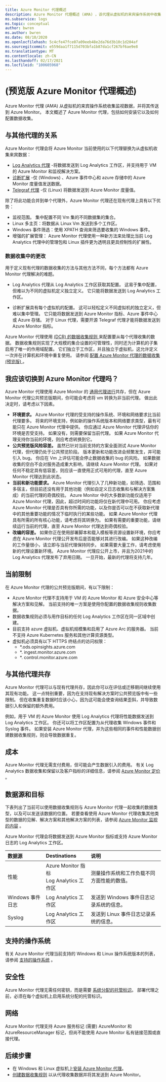 ```yaml
---
title: Azure Monitor 代理概述
description: Azure Monitor 代理概述 (AMA) ，该代理从虚拟机的来宾操作系统中收集监视数据。
ms.subservice: logs
ms.topic: conceptual
author: bwren
ms.author: bwren
ms.date: 08/10/2020
ms.openlocfilehash: 5c4cfe47fce07a09eeb48e2da76d3b10c1d204af
ms.sourcegitcommit: e559daa1f7115d703bfa1b87da1cf267bf6ae9e8
ms.translationtype: MT
ms.contentlocale: zh-CN
ms.lasthandoff: 02/17/2021
ms.locfileid: "100605968"
---
```

# <a name="azure-monitor-agent-overview-preview"></a> (预览版 Azure Monitor 代理概述) 
Azure Monitor 代理 (AMA) 从虚拟机的来宾操作系统收集监视数据，并将其传送到 Azure Monitor。 本文概述了 Azure Monitor 代理，包括如何安装它以及如何配置数据收集。

## <a name="relationship-to-other-agents"></a>与其他代理的关系
Azure Monitor 代理会将 Azure Monitor 当前使用的以下代理替换为从虚拟机收集来宾数据：

- [Log Analytics 代理](../platform/log-analytics-agent.md) -将数据发送到 Log Analytics 工作区，并支持用于 VM 的 Azure Monitor 和监视解决方案。
- [诊断扩展](../platform/diagnostics-extension-overview.md) -仅 (Windows) 、Azure 事件中心和 azure 存储中的 Azure Monitor 度量值发送数据。
- [Telegraf 代理](../platform/collect-custom-metrics-linux-telegraf.md) -仅 (Linux) 将数据发送到 Azure Monitor 度量值。

除了将此功能合并到单个代理外，Azure Monitor 代理还在现有代理上具有以下优势：

- 监视范围。 集中配置不同 Vm 集的不同数据集的集合。  
- Linux 多主页：将数据从 Linux Vm 发送到多个工作区。
- Windows 事件筛选：使用 XPATH 查询来筛选要收集的 Windows 事件。
- 增强的扩展管理： Azure Monitor 代理使用一种新方法来处理比当前 Log Analytics 代理中的管理包和 Linux 插件更为透明且更具控制性的扩展性。

### <a name="changes-in-data-collection"></a>数据收集中的更改
用于定义现有代理的数据收集的方法与其他方法不同，每个方法都有 Azure Monitor 代理解决的难题。

- Log Analytics 代理从 Log Analytics 工作区获取其配置。 这易于集中配置，但难以为不同的虚拟机定义独立定义。 它只能将数据发送到 Log Analytics 工作区。

- 诊断扩展具有每个虚拟机的配置。 这可以轻松定义不同虚拟机的独立定义，但难以集中管理。 它只能将数据发送到 Azure Monitor 指标、Azure 事件中心或 Azure 存储。 对于 Linux 代理，需要开源 Telegraf 代理才能将数据发送到 Azure Monitor 指标。

Azure Monitor 代理使用 [ (DCR) 的数据收集规则 ](data-collection-rule-overview.md) 来配置要从每个代理收集的数据。 数据收集规则实现了大规模的集合设置的可管理性，同时还为计算机的子集启用了唯一的作用域配置。 它们独立于工作区，并且独立于虚拟机，这允许定义一次并在计算机和环境中重复使用。 请参阅 [配置 Azure Monitor 代理的数据收集 (预览版) ](data-collection-rule-azure-monitor-agent.md)。

## <a name="should-i-switch-to-azure-monitor-agent"></a>我应该切换到 Azure Monitor 代理吗？
Azure Monitor 代理使用 Azure Monitor 的 [通用代理进行](agents-overview.md)共存，但在 Azure Monitor 代理公共预览版期间，你可能会考虑将 vm 转换为非当前代理。 做出此决定时，请考虑以下因素。

- **环境要求。** Azure Monitor 代理的受支持的操作系统、环境和网络要求比当前代理要多。 将来的环境支持，例如新的操作系统版本和网络要求类型，最有可能只在 Azure Monitor 代理中提供。 你应通过 Azure Monitor 代理评估你的环境是否受支持。 如果没有，则需要保留当前代理。 如果 Azure Monitor 代理支持你当前的环境，则应考虑转换到它。
- **公共预览版风险容差。** 虽然已针对当前支持的方案全面测试 Azure Monitor 代理，但代理仍处于公共预览阶段。 版本更新和功能改进会频繁发生，并可能引入 bug。 你应在 Vm 上评估可能会停止数据收集的 bug 的风险。 如果数据收集的空白不会对服务造成重大影响，请继续 Azure Monitor 代理。 如果对任何不稳定具有低容差，则应该一直使用正式可用的代理，直至 Azure Monitor 代理达到此状态。
- **当前和新功能要求。** Azure Monitor 代理引入了几种新功能，如筛选、范围和多宿主，但目前还没有用于其他功能（例如自定义日志收集和与解决方案集成）的当前代理的奇偶校验。 Azure Monitor 中的大多数新功能仅适用于 Azure Monitor 代理，因此，超过时间的功能将仅在新代理中可用。 你应考虑 Azure Monitor 代理是否具有你所需的功能，以及你是否可以在不获取新代理中的其他重要功能的情况下临时执行的某些功能。 如果 Azure Monitor 代理具有所需的所有核心功能，请考虑将其转换为。 如果有需要的重要功能，请继续运行当前的代理，直至 Azure Monitor 代理达到奇偶校验。
- **改编的容差。** 如果你正在使用部署脚本和载入模板等资源设置新环境，你应考虑在 Azure Monitor 代理公开发布后是否能够对其进行改编。 如果这种改编的工作量很小，请立即与当前代理保持同步。 如果需要大量工作，请考虑使用新的代理设置新环境。 Azure Monitor 代理应公开上市，并且为2021中的 Log Analytics 代理发布了弃用日期。 一旦开始，最新的代理将支持几年。



## <a name="current-limitations"></a>当前限制
在 Azure Monitor 代理的公共预览版期间，有以下限制：

- Azure Monitor 代理不支持用于 VM 的 Azure Monitor 和 Azure 安全中心等解决方案和见解。 当前支持的唯一方案是使用你配置的数据收集规则收集数据。 
- 数据收集规则必须与用作目标的任何 Log Analytics 工作区在同一区域中创建。
- 目前支持 azure 虚拟机、虚拟机规模集和启用了 Azure Arc 的服务器。 当前不支持 Azure Kubernetes 服务和其他计算资源类型。
- 虚拟机必须具有以下 HTTPS 终结点的访问权限：
  - *.ods.opinsights.azure.com
  - *. ingest.monitor.azure.com
  - *. control.monitor.azure.com


## <a name="coexistence-with-other-agents"></a>与其他代理共存
Azure Monitor 代理可以与现有代理共存，因此你可以在评估或迁移期间继续使用其现有功能。 这一点特别重要，因为在支持现有解决方案时公共预览版中有一些限制。 但在收集重复数据时应该小心，因为这可能会使查询结果歪斜，并导致数据引入和保留的额外费用。

例如，用于 VM 的 Azure Monitor 使用 Log Analytics 代理将性能数据发送到 Log Analytics 工作区。 你还可以将工作区配置为从代理收集 Windows 事件和 Syslog 事件。 如果安装 Azure Monitor 代理，并为这些相同的事件和性能数据创建数据收集规则，则会导致数据重复。


## <a name="costs"></a>成本
Azure Monitor 代理无需支付费用，但可能会产生数据引入的费用。 有关 Log Analytics 数据收集和保留以及客户指标的详细信息，请参阅 [Azure Monitor 定价](https://azure.microsoft.com/pricing/details/monitor/) 。

## <a name="data-sources-and-destinations"></a>数据源和目标
下表列出了当前可以使用数据收集规则与 Azure Monitor 代理一起收集的数据类型，以及可以发送该数据的位置。 若要查看使用 Azure Monitor 代理收集其他类型的数据的见解、解决方案和其他解决方案的列表，请参阅 [Azure Monitor 监视的内容](../monitor-reference.md) 。


Azure Monitor 代理会将数据发送到 Azure Monitor 指标或支持 Azure Monitor 日志的 Log Analytics 工作区。

| 数据源 | Destinations | 说明 |
|:---|:---|:---|
| 性能        | Azure Monitor 指标<br>Log Analytics 工作区 | 测量操作系统和工作负载不同方面性能的数值。 |
| Windows 事件日志 | Log Analytics 工作区 | 发送到 Windows 事件日志记录系统的信息。 |
| Syslog             | Log Analytics 工作区 | 发送到 Linux 事件日志记录系统的信息。 |


## <a name="supported-operating-systems"></a>支持的操作系统
有关 Azure Monitor 代理当前支持的 Windows 和 Linux 操作系统版本的列表，请参阅 [支持的操作系统](agents-overview.md#supported-operating-systems) 。



## <a name="security"></a>安全性
Azure Monitor 代理无需任何密钥，而是需要 [系统分配的托管标识](../../active-directory/managed-identities-azure-resources/qs-configure-portal-windows-vm.md#system-assigned-managed-identity)。 部署代理之前，必须在每个虚拟机上启用系统分配的托管标识。

## <a name="networking"></a>网络
Azure Monitor 代理支持 Azure 服务标记 (需要) AzureMonitor 和 AzureResourceManager 标记，但尚不能使用 Azure Monitor 私有链接范围或直接代理。


## <a name="next-steps"></a>后续步骤

- 在 Windows 和 Linux 虚拟机上[安装 Azure Monitor 代理](azure-monitor-agent-install.md)。
- [创建数据收集规则](data-collection-rule-azure-monitor-agent.md) 以从代理收集数据并将其发送到 Azure Monitor。
